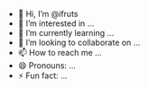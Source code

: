 - 👋 Hi, I’m @ifruts
- 👀 I’m interested in ...
- 🌱 I’m currently learning ...
- 💞️ I’m looking to collaborate on ...
- 📫 How to reach me ...
- 😄 Pronouns: ...
- ⚡ Fun fact: ...

<!---
ifruts/ifruts is a ✨ special ✨ repository because its `README.md` (this file) appears on your GitHub profile.
You can click the Preview link to take a look at your changes.
--->
